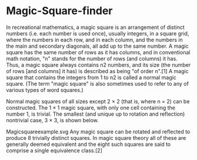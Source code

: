# Magic-Square-finder

In recreational mathematics, a magic square is an arrangement of distinct numbers (i.e. each number is used once), usually integers, in a square grid, where the numbers in each row, and in each column, and the numbers in the main and secondary diagonals, all add up to the same number. A magic square has the same number of rows as it has columns, and in conventional math notation, "n" stands for the number of rows (and columns) it has. Thus, a magic square always contains n2 numbers, and its size (the number of rows [and columns] it has) is described as being "of order n".[1] A magic square that contains the integers from 1 to n2 is called a normal magic square. (The term "magic square" is also sometimes used to refer to any of various types of word squares.)

Normal magic squares of all sizes except 2 × 2 (that is, where n = 2) can be constructed. The 1 × 1 magic square, with only one cell containing the number 1, is trivial. The smallest (and unique up to rotation and reflection) nontrivial case, 3 × 3, is shown below.

Magicsquareexample.svg
Any magic square can be rotated and reflected to produce 8 trivially distinct squares. In magic square theory all of these are generally deemed equivalent and the eight such squares are said to comprise a single equivalence class.[2]
